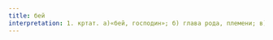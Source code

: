 ```yaml
---
title: бей
interpretation: 1. кртат. а)«бей, господин»; б) глава рода, племени; в) (в роли приложения к мужским именам) Исмаил бей; 2. ср. тюрк. бейи «продажа»; 3. ИЛМ; 4. РПН
---
```

